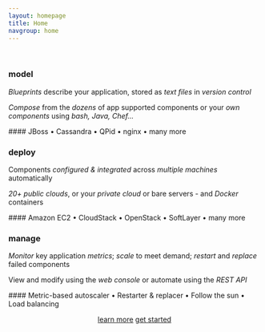```yaml
---
layout: homepage
title: Home
navgroup: home
---
```


<div class="jumbotron">
<div id="apachebrooklynbanner">&nbsp;</div>

<div class="row">
<div class="col-md-4" markdown="1">

### model

*Blueprints* describe your application, stored as *text files* in *version control*

*Compose* from the *dozens* of app supported components or your *own components* using *bash, Java, Chef...*

<div class="text-muted" markdown="1">
#### JBoss &bull; Cassandra &bull; QPid &bull; nginx &bull; many more
</div>

</div>
<div class="col-md-4" markdown="1">

### deploy

Components *configured &amp; integrated* across *multiple machines* automatically

*20+ public clouds*, or your *private cloud* or bare servers - and *Docker* containers

<div class="text-muted" markdown="1">
#### Amazon EC2 &bull; CloudStack &bull; OpenStack &bull; SoftLayer &bull; many more
</div>

</div>
<div class="col-md-4" markdown="1">

### manage

*Monitor* key application *metrics*; *scale* to meet demand; *restart* and *replace* failed components

View and modify using the *web console* or automate using the *REST API*

<div class="text-muted" markdown="1">
#### Metric-based autoscaler &bull; Restarter &amp; replacer &bull; Follow the sun &bull; Load balancing 
</div>

</div>
</div><!-- row -->

<div style="text-align: center" markdown="1">

<a class="btn btn-primary btn-lg" role="button" href="learnmore.html">learn more</a>
<a class="btn btn-primary btn-lg" role="button" href="quickstart/">get started</a>

</div>

</div><!-- jumbotron -->
